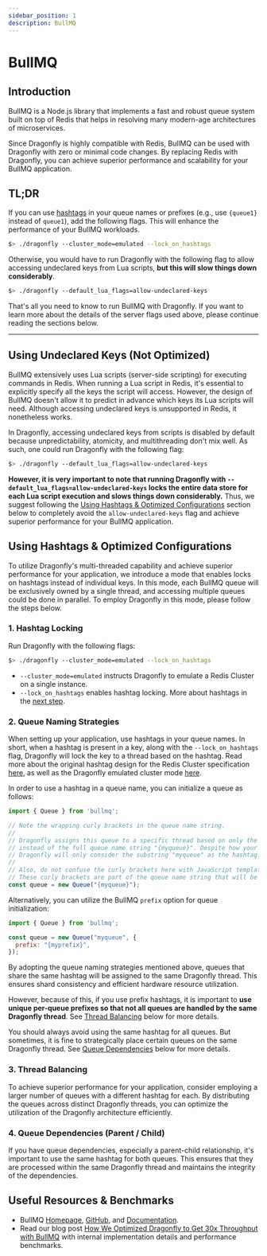 ```yaml
---
sidebar_position: 1
description: BullMQ
---
```


# BullMQ

## Introduction

BullMQ is a Node.js library that implements a fast and robust queue system built on top of Redis that helps in resolving many modern-age architectures of microservices.

Since Dragonfly is highly compatible with Redis, BullMQ can be used with Dragonfly with zero or minimal code changes.
By replacing Redis with Dragonfly, you can achieve superior performance and scalability for your BullMQ application.

## TL;DR

If you can use [hashtags](https://redis.io/docs/reference/cluster-spec/#hash-tags) in your queue names or prefixes (e.g., use `{queue1}` instead of `queue1`),
add the following flags. This will enhance the performance of your BullMQ workloads.

```bash
$> ./dragonfly --cluster_mode=emulated --lock_on_hashtags
```

Otherwise, you would have to run Dragonfly with the following flag to allow accessing undeclared keys from Lua scripts, **but this will slow things down considerably**.

```bash
$> ./dragonfly --default_lua_flags=allow-undeclared-keys
```

That's all you need to know to run BullMQ with Dragonfly.
If you want to learn more about the details of the server flags used above, please continue reading the sections below.

---

## Using Undeclared Keys (Not Optimized)

BullMQ extensively uses Lua scripts (server-side scripting) for executing commands in Redis.
When running a Lua script in Redis, it's essential to explicitly specify all the keys the script will access.
However, the design of BullMQ doesn't allow it to predict in advance which keys its Lua scripts will need.
Although accessing undeclared keys is unsupported in Redis, it nonetheless works.

In Dragonfly, accessing undeclared keys from scripts is disabled by default because unpredictability, atomicity, and multithreading don't mix well.
As such, one could run Dragonfly with the following flag:

```bash
$> ./dragonfly --default_lua_flags=allow-undeclared-keys
```

**However, it is very important to note that running Dragonfly with `--default_lua_flags=allow-undeclared-keys`
locks the entire data store for each Lua script execution and slows things down considerably.**
Thus, we suggest following the [Using Hashtags & Optimized Configurations](#using-hashtags--optimized-configurations) section below to
completely avoid the `allow-undeclared-keys` flag and achieve superior performance for your BullMQ application.

## Using Hashtags & Optimized Configurations

To utilize Dragonfly's multi-threaded capability and achieve superior performance for your application, we introduce a mode that enables locks on hashtags instead of individual keys.
In this mode, each BullMQ queue will be exclusively owned by a single thread, and accessing multiple queues could be done in parallel.
To employ Dragonfly in this mode, please follow the steps below.

### 1. Hashtag Locking

Run Dragonfly with the following flags:

```bash
$> ./dragonfly --cluster_mode=emulated --lock_on_hashtags
```

- `--cluster_mode=emulated` instructs Dragonfly to emulate a Redis Cluster on a single instance.
- `--lock_on_hashtags` enables hashtag locking. More about hashtags in the [next step](#2-queue-naming-strategies).

### 2. Queue Naming Strategies

When setting up your application, use hashtags in your queue names.
In short, when a hashtag is present in a key, along with the `--lock_on_hashtags` flag, Dragonfly will lock the key to a thread based on the hashtag.
Read more about the original hashtag design for the Redis Cluster specification [here](https://redis.io/docs/reference/cluster-spec/#hash-tags),
as well as the Dragonfly emulated cluster mode [here](../managing-dragonfly/cluster-mode.md).

In order to use a hashtag in a queue name, you can initialize a queue as follows:

```javascript
import { Queue } from 'bullmq';

// Note the wrapping curly brackets in the queue name string.
//
// Dragonfly assigns this queue to a specific thread based on only the substring "myqueue",
// instead of the full queue name string "{myqueue}". Despite how your queue name is formatted,
// Dragonfly will only consider the substring "myqueue" as the hashtag.
//
// Also, do not confuse the curly brackets here with JavaScript template literals.
// These curly brackets are part of the queue name string that will be used by Dragonfly.
const queue = new Queue("{myqueue}");
```

Alternatively, you can utilize the BullMQ `prefix` option for queue initialization:

```javascript
import { Queue } from 'bullmq';

const queue = new Queue("myqueue", {
  prefix: "{myprefix}",
});
```

By adopting the queue naming strategies mentioned above, queues that share the same hashtag will be assigned to the same Dragonfly thread.
This ensures shard consistency and efficient hardware resource utilization.

However, because of this, if you use prefix hashtags, it is important to **use unique per-queue prefixes so that not all queues are handled by the same Dragonfly thread**.
See [Thread Balancing](#3-thread-balancing) below for more details.

You should always avoid using the same hashtag for all queues.
But sometimes, it is fine to strategically place certain queues on the same Dragonfly thread.
See [Queue Dependencies](#4-queue-dependencies) below for more details.

### 3. Thread Balancing

To achieve superior performance for your application, consider employing a larger number of queues with a different hashtag for each.
By distributing the queues across distinct Dragonfly threads, you can optimize the utilization of the Dragonfly architecture efficiently.

### 4. Queue Dependencies (Parent / Child)

If you have queue dependencies, especially a parent-child relationship, it's important to use the same hashtag for both queues.
This ensures that they are processed within the same Dragonfly thread and maintains the integrity of the dependencies.

## Useful Resources & Benchmarks

- BullMQ [Homepage](https://bullmq.io/), [GitHub](https://github.com/taskforcesh/bullmq), and [Documentation](https://docs.bullmq.io/).
- Read our blog post [How We Optimized Dragonfly to Get 30x Throughput with BullMQ](https://www.dragonflydb.io/blog/running-bullmq-with-dragonfly-part-2-optimization)
  with internal implementation details and performance benchmarks.
